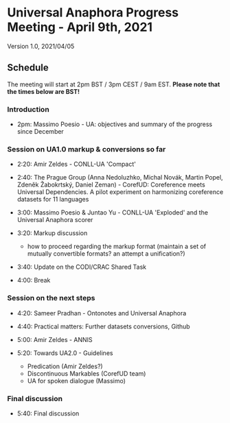 # Universal Anaphora Progress Meeting  - April 9th, 2021

  
Version 1.0, 2021/04/05

## Schedule

The meeting will start at 2pm BST / 3pm CEST / 9am EST.
**Please note that the times below are BST!**

### Introduction

* 2pm: Massimo Poesio - UA: objectives and summary of the progress since December

### Session on UA1.0 markup & conversions so far

* 2:20: Amir Zeldes - CONLL-UA 'Compact'  
* 2:40: The Prague Group (Anna Nedoluzhko, Michal Novák, Martin Popel,  Zdeněk Žabokrtský, Daniel Zeman)
        - CorefUD: Coreference meets Universal Dependencies.
         A pilot experiment on harmonizing coreference datasets for 11 languages 
* 3:00: Massimo Poesio & Juntao Yu - CONLL-UA 'Exploded' and the Universal Anaphora scorer
* 3:20: Markup discussion
  * how to proceed  regarding the markup format (maintain a set of mutually convertible formats? an  attempt a unification?)

* 3:40: Update on the CODI/CRAC Shared Task

* 4:00: Break

### Session on the next steps

* 4:20: Sameer Pradhan - Ontonotes and Universal Anaphora

* 4:40: Practical matters: Further datasets conversions, Github

* 5:00: Amir Zeldes - ANNIS

* 5:20: Towards UA2.0 - Guidelines
  * Predication (Amir Zeldes?)
  * Discontinuous Markables (CorefUD team) 
  * UA for spoken dialogue (Massimo)

### Final discussion

* 5:40: Final discussion


